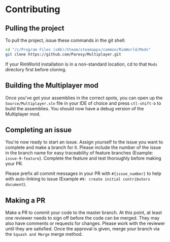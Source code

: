 # Contributing

## Pulling the project

To pull the project, issue these commands in the git shell:

```bash
cd "/c/Program Files (x86)/Steam/steamapps/common/RimWorld/Mods"
git clone https://github.com/Parexy/Multiplayer.git
```

If your RimWorld installation is in a non-standard location, cd to that `Mods` directory first before cloning. 

## Building the Multiplayer mod

Once you've got your assemblies in the correct spots, you can open up the `Source/Multiplayer.sln` file in your IDE of choice and press `ctl-shift-b` to build the assemblies. You should now have a debug version of the Multiplayer mod.

## Completing an issue

You're now ready to start an issue. Assign yourself to the issue you want to complete and make a branch for it. Please include the number of the issue in the branch name for easy traceability of feature branches (Example: `issue-9-feature`). Complete the feature and test thoroughly before making your PR.

Please prefix all commit messages in your PR with `#{issue_number}` to help with auto-linking to issue (Example `#9: create initial contributors document`).

## Making a PR

Make a PR to commit your code to the master branch. At this point, at least one reviewer needs to sign off before the code can be merged. They may also have comments or requests for changes. Please work with the reviewer until they are satisfied. Once the approval is given, merge your branch via the `Squash and Merge` merge method.
